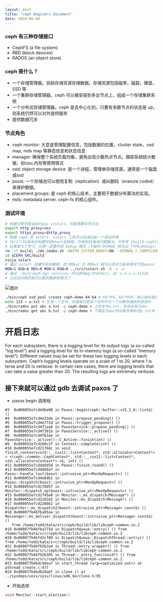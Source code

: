 ```yaml
---
layout: post
title: "ceph beginers document"
date: 2024-06-04
---
```


### ceph 有三种存储接口
 - CephFS (a file system)
 - RBD (block devices)
 - RADOS (an object store).

### ceph 是什么？
 - 一个存储管理器。协助存储资源存储数据。存储资源包括磁带，磁鼓，硬盘，SSD 等
 - 一个集群存储管理器。ceph 可以被安装到多台节点上，组成一个存储集群系统
 - 一个分布式存储管理器。ceph 是去中心化的。只要有多数节点的状态是 up，则系统仍然可以对外提供服务
 - 提供数据冗余

### 节点角色
 - ceph monitor: 大意是管理配置信息，包括数据的位置，cluster state，osd map, mds map 等静态信息和状态信息
 - manager: 确保整个系统负载均衡，避免出现少数热点节点。跟踪系统统计数据，如cpu,内存等使用情况
 - osd: object storage device. 是一个进程，管理单存储资源，通常是一个磁盘或ssd
 - pools: 一个存储池可以使用复制（replication）或纠删码（erasure coded）来保护数据。
 - placement groups: 是 ceph 的核心技术，主要用于数据分布算法的实现。
 - mds: metadata server. ceph-fs 的核心组件。

### 测试环境
```bash
# 构建过程可能会执行pip install，可能需要科学方法
export http_proxy=xxx
export https_proxy=$http_proxy
# 构建 ceph 及 vstart. vstart 工具可以快速拉起一个调试环境
# 18/17/16版本在构建时会boost会报错，升级到19版本问题解决。可参考 [build-ceph](https://ddwolf.github.io/2024/05/05/build-ceph/) 这篇文章
# 如果是为了学习，记得一定要开启 Debug 模式（下面的-DCMAKE_BUILD_TYPE=Debug），在wsl2下构建一次实在太久了
rm -rf build; ./do_cmake.sh -DWITH_SYSTEM_BOOST=ON  -DCMAKE_C_COMPILER=/usr/bin/clang -DCMAKE_CXX_COMPILER=/usr/bin/clang++ -DCMAKE_BUILD_TYPE=Debug
cd $CEPH_SRC/build
ninja vstart
# 通过 vstart 创建并启动集群。改`MON=1`为`MON=3`就可以测试三副本情况下的paxos
MON=1 OSD=6 MDS=0 MGR=1 RGW=0 ../src/vstart.sh -d -n -x
# 通过 ./bin/ceph mgr services 可以查到mgr的访问url。如：x.x.x.x:41324
# 之后访问网页就可以看到集群的情况了
```
![图片](https://github.com/ddwolf/ddwolf.github.io/assets/251396/33062916-fbff-48a8-9c37-ad902a2bfa61)

```bash
./bin/ceph osd pool create ceph-demo 64 64 # 64个PG，64个PGP，默认就会有3个副本
echo 123 > a.txt # 生成一个文件，后面我们把这个文件作为一个对象存储到资源池中
./bin/rados put abc a.txt -p ceph-demo # 上传文件a.txt，并命名其为abc
./bin/rados get abc b.txt -p ceph-demo # 下载名为abc的对象并保存在b.txt中
```
# 开启日志
For each subsystem, there is a logging level for its output logs (a so-called “log level”) and a logging level for its in-memory logs (a so-called “memory level”). Different values may be set for these two logging levels in each subsystem. Ceph’s logging levels operate on a scale of 1 to 20, where 1 is terse and 20 is verbose. In certain rare cases, there are logging levels that can take a value greater than 20. The resulting logs are extremely verbose.

## 接下来就可以通过 gdb 去调试 paxos 了
- paxos begin 调用栈
```
#3  0x000055e7cd4dbe08 in Paxos::begin(ceph::buffer::v15_2_0::list&) ()
#4  0x000055e7cd4e33de in Paxos::propose_pending() ()
#5  0x000055e7cd4e772d in Paxos::trigger_propose() ()
#6  0x000055e7cd4f1aa6 in PaxosService::propose_pending() ()
#7  0x000055e7cd4f381b in PaxosService::_active() ()
#8  0x000055e7cd4f61ee in PaxosService::_active()::C_Active::finish(int) ()
#9  0x000055e7cd260c2f in Context::complete(int) ()
#10 0x000055e7cd21768c in void finish_contexts<std::__cxx11::list<Context*, std::allocator<Context*> > >(ceph::common::CephContext*, std::__cxx11::list<Context*, std::allocator<Context*> >&, int) ()
#11 0x000055e7cd4ddd5d in Paxos::finish_round() ()
#12 0x000055e7cd4db9af in Paxos::handle_last(boost::intrusive_ptr<MonOpRequest>) ()
#13 0x000055e7cd4e6db1 in Paxos::dispatch(boost::intrusive_ptr<MonOpRequest>) ()
#14 0x000055e7cd1f8d5f in Monitor::dispatch_op(boost::intrusive_ptr<MonOpRequest>) ()
#15 0x000055e7cd1f45e0 in Monitor::_ms_dispatch(Message*) ()
#16 0x000055e7cd2265e5 in Monitor::ms_dispatch(Message*) ()
#17 0x000055e7cd226662 in Dispatcher::ms_dispatch2(boost::intrusive_ptr<Message> const&) ()
#18 0x00007fb4bfba95aa in Messenger::ms_deliver_dispatch(boost::intrusive_ptr<Message> const&) ()
   from /home/todd/kata/src/ceph/build/lib/libceph-common.so.2
#19 0x00007fb4bfba775d in DispatchQueue::entry() () from /home/todd/kata/src/ceph/build/lib/libceph-common.so.2
#20 0x00007fb4bfd3cf09 in DispatchQueue::DispatchThread::entry() () from /home/todd/kata/src/ceph/build/lib/libceph-common.so.2
#21 0x00007fb4bf92b3a4 in Thread::entry_wrapper() () from /home/todd/kata/src/ceph/build/lib/libceph-common.so.2
#22 0x00007fb4bf92b305 in Thread::_entry_func(void*) () from /home/todd/kata/src/ceph/build/lib/libceph-common.so.2
#23 0x00007fb4bdc9dea7 in start_thread (arg=<optimized out>) at pthread_create.c:477
#24 0x00007fb4bd828a6f in clone () at ../sysdeps/unix/sysv/linux/x86_64/clone.S:95
```

- 开始选举
```cpp
void Monitor::start_election()
```
